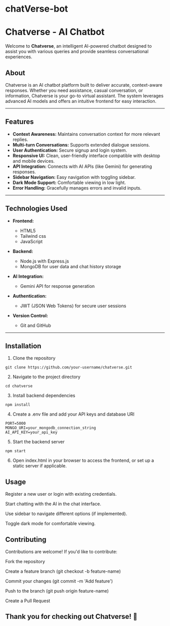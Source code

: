 # chatVerse-bot
# Chatverse - AI Chatbot

Welcome to **Chatverse**, an intelligent AI-powered chatbot designed to assist you with various queries and provide seamless conversational experiences.

## About

Chatverse is an AI chatbot platform built to deliver accurate, context-aware responses. Whether you need assistance, casual conversation, or information, Chatverse is your go-to virtual assistant. The system leverages advanced AI models and offers an intuitive frontend for easy interaction.

---

## Features

- **Context Awareness:** Maintains conversation context for more relevant replies.
- **Multi-turn Conversations:** Supports extended dialogue sessions.
- **User Authentication:** Secure signup and login system.
- **Responsive UI:** Clean, user-friendly interface compatible with desktop and mobile devices.
- **API Integration:** Connects with AI APIs (like Gemini) for generating responses.
- **Sidebar Navigation:** Easy navigation with toggling sidebar.
- **Dark Mode Support:** Comfortable viewing in low light.
- **Error Handling:** Gracefully manages errors and invalid inputs.

---

## Technologies Used

- **Frontend:**  
  - HTML5 
  - Tailwind css
  - JavaScript
  
- **Backend:**  
  - Node.js with Express.js  
  - MongoDB for user data and chat history storage  

- **AI Integration:**  
  - Gemini API for response generation 
 
- **Authentication:**  
  - JWT (JSON Web Tokens) for secure user sessions  

- **Version Control:**  
  - Git and GitHub  

---

## Installation

1. Clone the repository  
```
git clone https://github.com/your-username/chatverse.git
```

2. Navigate to the project directory
``` 
cd chatverse 
```

3. Install backend dependencies 
```
npm install
```

4. Create a .env file and add your API keys and database URI
 ``` 
PORT=5000
MONGO_URI=your_mongodb_connection_string
AI_API_KEY=your_api_key
```

5. Start the backend server
```
npm start
```

6. Open index.html in your browser to access the frontend, or set up a static server if applicable.

## Usage
Register a new user or login with existing credentials.

Start chatting with the AI in the chat interface.

Use sidebar to navigate different options (if implemented).

Toggle dark mode for comfortable viewing.

## Contributing
Contributions are welcome! If you'd like to contribute:

Fork the repository

Create a feature branch (git checkout -b feature-name)

Commit your changes (git commit -m 'Add feature')

Push to the branch (git push origin feature-name)

Create a Pull Request

## Thank you for checking out Chatverse! 🚀
